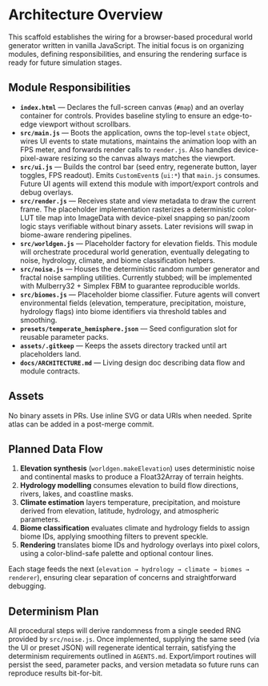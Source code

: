# Architecture Overview

This scaffold establishes the wiring for a browser-based procedural world generator written in vanilla JavaScript. The initial focus is on organizing modules, defining responsibilities, and ensuring the rendering surface is ready for future simulation stages.

## Module Responsibilities

- **`index.html`** — Declares the full-screen canvas (`#map`) and an overlay container for controls. Provides baseline styling to ensure an edge-to-edge viewport without scrollbars.
- **`src/main.js`** — Boots the application, owns the top-level `state` object, wires UI events to state mutations, maintains the animation loop with an FPS meter, and forwards render calls to `render.js`. Also handles device-pixel-aware resizing so the canvas always matches the viewport.
- **`src/ui.js`** — Builds the control bar (seed entry, regenerate button, layer toggles, FPS readout). Emits `CustomEvent`s (`ui:*`) that `main.js` consumes. Future UI agents will extend this module with import/export controls and debug overlays.
- **`src/render.js`** — Receives state and view metadata to draw the current frame. The placeholder implementation rasterizes a deterministic color-LUT tile map into ImageData with device-pixel snapping so pan/zoom logic stays verifiable without binary assets. Later revisions will swap in biome-aware rendering pipelines.
- **`src/worldgen.js`** — Placeholder factory for elevation fields. This module will orchestrate procedural world generation, eventually delegating to noise, hydrology, climate, and biome classification helpers.
- **`src/noise.js`** — Houses the deterministic random number generator and fractal noise sampling utilities. Currently stubbed; will be implemented with Mulberry32 + Simplex FBM to guarantee reproducible worlds.
- **`src/biomes.js`** — Placeholder biome classifier. Future agents will convert environmental fields (elevation, temperature, precipitation, moisture, hydrology flags) into biome identifiers via threshold tables and smoothing.
- **`presets/temperate_hemisphere.json`** — Seed configuration slot for reusable parameter packs.
- **`assets/.gitkeep`** — Keeps the assets directory tracked until art placeholders land.
- **`docs/ARCHITECTURE.md`** — Living design doc describing data flow and module contracts.

## Assets

No binary assets in PRs. Use inline SVG or data URIs when needed. Sprite atlas can be added in a post-merge commit.

## Planned Data Flow

1. **Elevation synthesis** (`worldgen.makeElevation`) uses deterministic noise and continental masks to produce a Float32Array of terrain heights.
2. **Hydrology modelling** consumes elevation to build flow directions, rivers, lakes, and coastline masks.
3. **Climate estimation** layers temperature, precipitation, and moisture derived from elevation, latitude, hydrology, and atmospheric parameters.
4. **Biome classification** evaluates climate and hydrology fields to assign biome IDs, applying smoothing filters to prevent speckle.
5. **Rendering** translates biome IDs and hydrology overlays into pixel colors, using a color-blind-safe palette and optional contour lines.

Each stage feeds the next (`elevation → hydrology → climate → biomes → renderer`), ensuring clear separation of concerns and straightforward debugging.

## Determinism Plan

All procedural steps will derive randomness from a single seeded RNG provided by `src/noise.js`. Once implemented, supplying the same seed (via the UI or preset JSON) will regenerate identical terrain, satisfying the determinism requirements outlined in `AGENTS.md`. Export/import routines will persist the seed, parameter packs, and version metadata so future runs can reproduce results bit-for-bit.
